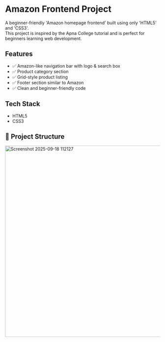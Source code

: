 # Amazon Frontend Project

A beginner-friendly 'Amazon homepage frontend' built using only 'HTML5' and 'CSS3'.  
This project is inspired by the Apna College tutorial and is perfect for beginners learning web development.


## Features
- ✅ Amazon-like navigation bar with logo & search box  
- ✅ Product category section  
- ✅ Grid-style product listing  
- ✅ Footer section similar to Amazon  
- ✅ Clean and beginner-friendly code  


## Tech Stack
- HTML5
- CSS3
## 📂 Project Structure
<img width="1881" height="620" alt="Screenshot 2025-09-18 112127" src="https://github.com/user-attachments/assets/de9970d4-0548-4d3d-976b-2ea9a2299f72" />
